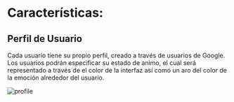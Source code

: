 # Características:



## Perfil de Usuario

Cada usuario tiene su propio perfil, creado a través de usuarios de Google. Los usuarios podrán especificar su estado de animo, el cual será representado a través de el color de la interfaz así como un aro del color de la emoción alrededor del usuario.

![profile](assets\profile.png)